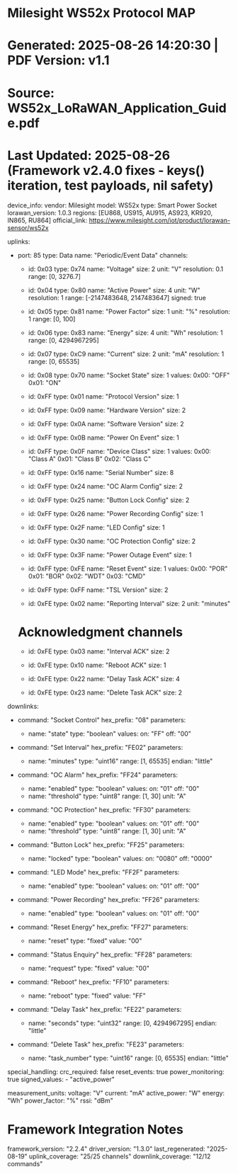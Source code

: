 # Milesight WS52x Protocol MAP
# Generated: 2025-08-26 14:20:30 | PDF Version: v1.1
# Source: WS52x_LoRaWAN_Application_Guide.pdf
# Last Updated: 2025-08-26 (Framework v2.4.0 fixes - keys() iteration, test payloads, nil safety)

device_info:
  vendor: Milesight
  model: WS52x
  type: Smart Power Socket
  lorawan_version: 1.0.3
  regions: [EU868, US915, AU915, AS923, KR920, IN865, RU864]
  official_link: https://www.milesight.com/iot/product/lorawan-sensor/ws52x

uplinks:
  - port: 85
    type: Data
    name: "Periodic/Event Data"
    channels:
      - id: 0x03
        type: 0x74
        name: "Voltage"
        size: 2
        unit: "V"
        resolution: 0.1
        range: [0, 3276.7]
        
      - id: 0x04
        type: 0x80
        name: "Active Power"
        size: 4
        unit: "W"
        resolution: 1
        range: [-2147483648, 2147483647]
        signed: true
        
      - id: 0x05
        type: 0x81
        name: "Power Factor"
        size: 1
        unit: "%"
        resolution: 1
        range: [0, 100]
        
      - id: 0x06
        type: 0x83
        name: "Energy"
        size: 4
        unit: "Wh"
        resolution: 1
        range: [0, 4294967295]
        
      - id: 0x07
        type: 0xC9
        name: "Current"
        size: 2
        unit: "mA"
        resolution: 1
        range: [0, 65535]
        
      - id: 0x08
        type: 0x70
        name: "Socket State"
        size: 1
        values:
          0x00: "OFF"
          0x01: "ON"
          
      - id: 0xFF
        type: 0x01
        name: "Protocol Version"
        size: 1
        
      - id: 0xFF
        type: 0x09
        name: "Hardware Version"
        size: 2
        
      - id: 0xFF
        type: 0x0A
        name: "Software Version"
        size: 2
        
      - id: 0xFF
        type: 0x0B
        name: "Power On Event"
        size: 1
        
      - id: 0xFF
        type: 0x0F
        name: "Device Class"
        size: 1
        values:
          0x00: "Class A"
          0x01: "Class B"
          0x02: "Class C"
          
      - id: 0xFF
        type: 0x16
        name: "Serial Number"
        size: 8
        
      - id: 0xFF
        type: 0x24
        name: "OC Alarm Config"
        size: 2
        
      - id: 0xFF
        type: 0x25
        name: "Button Lock Config"
        size: 2
        
      - id: 0xFF
        type: 0x26
        name: "Power Recording Config"
        size: 1
        
      - id: 0xFF
        type: 0x2F
        name: "LED Config"
        size: 1
        
      - id: 0xFF
        type: 0x30
        name: "OC Protection Config"
        size: 2
        
      - id: 0xFF
        type: 0x3F
        name: "Power Outage Event"
        size: 1
        
      - id: 0xFF
        type: 0xFE
        name: "Reset Event"
        size: 1
        values:
          0x00: "POR"
          0x01: "BOR"
          0x02: "WDT"
          0x03: "CMD"
          
      - id: 0xFF
        type: 0xFF
        name: "TSL Version"
        size: 2
        
      - id: 0xFE
        type: 0x02
        name: "Reporting Interval"
        size: 2
        unit: "minutes"
        
      # Acknowledgment channels
      - id: 0xFE
        type: 0x03
        name: "Interval ACK"
        size: 2
        
      - id: 0xFE
        type: 0x10
        name: "Reboot ACK"
        size: 1
        
      - id: 0xFE
        type: 0x22
        name: "Delay Task ACK"
        size: 4
        
      - id: 0xFE
        type: 0x23
        name: "Delete Task ACK"
        size: 2

downlinks:
  - command: "Socket Control"
    hex_prefix: "08"
    parameters:
      - name: "state"
        type: "boolean"
        values:
          on: "FF"
          off: "00"
          
  - command: "Set Interval"
    hex_prefix: "FE02"
    parameters:
      - name: "minutes"
        type: "uint16"
        range: [1, 65535]
        endian: "little"
        
  - command: "OC Alarm"
    hex_prefix: "FF24"
    parameters:
      - name: "enabled"
        type: "boolean"
        values:
          on: "01"
          off: "00"
      - name: "threshold"
        type: "uint8"
        range: [1, 30]
        unit: "A"
        
  - command: "OC Protection"
    hex_prefix: "FF30"
    parameters:
      - name: "enabled"
        type: "boolean"
        values:
          on: "01"
          off: "00"
      - name: "threshold"
        type: "uint8"
        range: [1, 30]
        unit: "A"
        
  - command: "Button Lock"
    hex_prefix: "FF25"
    parameters:
      - name: "locked"
        type: "boolean"
        values:
          on: "0080"
          off: "0000"
          
  - command: "LED Mode"
    hex_prefix: "FF2F"
    parameters:
      - name: "enabled"
        type: "boolean"
        values:
          on: "01"
          off: "00"
          
  - command: "Power Recording"
    hex_prefix: "FF26"
    parameters:
      - name: "enabled"
        type: "boolean"
        values:
          on: "01"
          off: "00"
          
  - command: "Reset Energy"
    hex_prefix: "FF27"
    parameters:
      - name: "reset"
        type: "fixed"
        value: "00"
        
  - command: "Status Enquiry"
    hex_prefix: "FF28"
    parameters:
      - name: "request"
        type: "fixed"
        value: "00"
        
  - command: "Reboot"
    hex_prefix: "FF10"
    parameters:
      - name: "reboot"
        type: "fixed"
        value: "FF"
        
  - command: "Delay Task"
    hex_prefix: "FE22"
    parameters:
      - name: "seconds"
        type: "uint32"
        range: [0, 4294967295]
        endian: "little"
        
  - command: "Delete Task"
    hex_prefix: "FE23"
    parameters:
      - name: "task_number"
        type: "uint16"
        range: [0, 65535]
        endian: "little"

special_handling:
  crc_required: false
  reset_events: true
  power_monitoring: true
  signed_values:
    - "active_power"
  
measurement_units:
  voltage: "V"
  current: "mA"
  active_power: "W"
  energy: "Wh"
  power_factor: "%"
  rssi: "dBm"

# Framework Integration Notes
framework_version: "2.2.4"
driver_version: "1.3.0"
last_regenerated: "2025-08-19"
uplink_coverage: "25/25 channels"
downlink_coverage: "12/12 commands"
